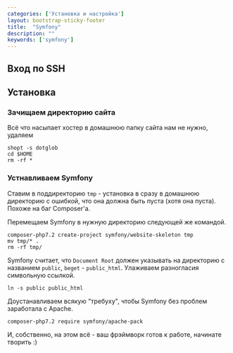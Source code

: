 ```yaml
---
categories: ['Установка и настройка']
layout: bootstrap-sticky-footer
title:  "Symfony"
description: ""
keywords: ['symfony']
---
```

## Вход по SSH

## Установка

### Зачищаем директорию сайта

Всё что насыпает хостер в домашнюю папку сайта нам не нужно, удаляем

```
shopt -s dotglob
cd $HOME
rm -rf *
```

### Устнавливаем Symfony

Ставим в поддиректорию `tmp` - установка в сразу в домашнюю директорию с ошибкой, что она должна быть пуста (хотя она пуста). Похоже на баг Composer'a.

Перемещаем Symfony в нужную директорию следующей же командой.

```
composer-php7.2 create-project symfony/website-skeleton tmp
mv tmp/* .
rm -rf tmp/
```

Symfony считает, что `Document Root` должен указывать на директорию с названием `public`, `beget` - `public_html`.
Улаживаем разногласия символьную ссылкой.

```
ln -s public public_html
```

Доустанавливаем всякую "требуху", чтобы Symfony без проблем заработала с Apache.

```
composer-php7.2 require symfony/apache-pack
```

И, собственно, на этом всё - ваш фрэймворк готов к работе, начинате творить :)
